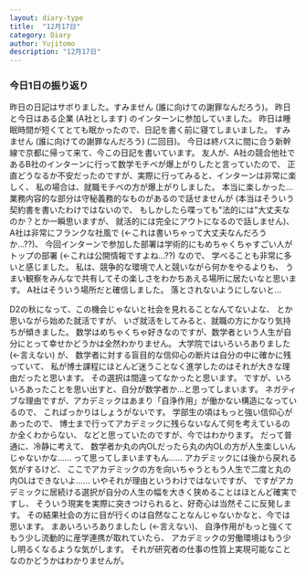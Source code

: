 ```yaml
---
layout: diary-type
title:  "12月17日"
category: Diary
author: Yujitomo
description: "12月17日"
---
```



### 今日1日の振り返り

昨日の日記はサボりました。すみません (誰に向けての謝罪なんだろう)。
昨日と今日はある企業 (A社とします) のインターンに参加していました。
昨日は睡眠時間が短くてとても眠かったので、日記を書く前に寝てしまいました。
すみません (誰に向けての謝罪なんだろう) (二回目)。
今日は終バスに間に合う新幹線で京都に帰って来て、今この日記を書いています。
友人が、A社の競合他社であるB社のインターンに行って数学モチベが爆上がりしたと言っていたので、
正直どうなるか不安だったのですが、実際に行ってみると、インターンは非常に楽しく、
私の場合は、就職モチベの方が爆上がりしました。
本当に楽しかった...
業務内容的な部分は守秘義務的なものがあるので話せませんが
(本当はそういう契約書を書いたわけではないので、
もしかしたら喋っても"法的には"大丈夫なのか？とか一瞬思いますが、
就活的には完全にアウトになるので話しません)、
A社は非常にフランクな社風で (←これは書いちゃって大丈夫なんだろうか...??)、
今回インターンで参加した部署は学術的にもめちゃくちゃすごい人がトップの部署 (←これは公開情報ですよね...??) なので、
学べることも非常に多いと感じました。
私は、競争的な環境で人と競いながら何かをやるよりも、
うまい観察をみんなで共有してその楽しさをわかちあえる場所に居たいなと思います。
A社はそういう場所だと確信しました。
落とされないようにしないと...

D2の秋になって、この機会じゃないと社会を見れることなんてないよな、
とか思いながら始めた就活ですが、
いざ就活をしてみると、就職の方にかなり気持ちが傾きました。
数学はめちゃくちゃ好きなのですが、数学者という人生が自分にとって幸せかどうかは全然わかりません。
大学院ではいろいろありました (←言えない) が、
数学者に対する盲目的な信仰心の断片は自分の中に確かに残っていて、
私が博士課程にほとんど迷うことなく進学したのはそれが大きな理由だったと思います。
その選択は間違ってなかったと思います。
ですが、いろいろあったことを思い出すと、自分が数学者か...と思ってしまいます。
ネガティブな理由ですが、アカデミックはあまり「自浄作用」が働かない構造になっているので、
こればっかりはしょうがないです。
学部生の頃はもっと強い信仰心があったので、
博士まで行ってアカデミックに残らないなんて何を考えているのか全くわからない、
などと思っていたのですが、今ではわかります。
だって普通に、冷静に考えて、
数学者か丸の内OLだったら丸の内OLの方が人生楽しいんじゃないかな......
って思ってしまいますもん......
アカデミックには後から戻れる気がするけど、
ここでアカデミックの方を向いちゃうともう人生で二度と丸の内OLはできないよ......
いやそれが理由というわけではないですが、
ですがアカデミックに居続ける選択が自分の人生の幅を大きく狭めることはほとんど確実ですし、
そういう現実を実際に突きつけられると、好奇心は当然そこに反発します。
その結果社会の方に目が行くのは自然なことなんじゃないかなと、今では思います。
まあいろいろありましたし (←言えない)、
自浄作用がもっと強くてもう少し流動的に産学連携が取れていたら、
アカデミックの労働環境はもう少し明るくなるような気がします。
それが研究者の仕事の性質上実現可能なことなのかどうかはわかりませんが。
